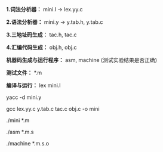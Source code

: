 **1.词法分析器：** mini.l -> lex.yy.c

**2.语法分析器：** mini.y -> y.tab.h, y.tab.c

**3.三地址码生成：** tac.h, tac.c

**4.汇编代码生成：** obj.h, obj.c

**机器码生成与运行程序：** asm, machine (测试实验结果是否正确)

**测试文件：** *.m

**编译与运行：** lex mini.l

yacc -d mini.y

gcc lex.yy.c y.tab.c tac.c obj.c -o mini

./mini *.m

./asm *.m.s

./machine *.m.s.o
